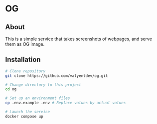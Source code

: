 # OG

## About

This is a simple service that takes screenshots of webpages, and serve them as OG image.

## Installation

```bash
# Clone repository
git clone https://github.com/valyentdev/og.git

# Change directory to this project
cd og

# Set up an environment files
cp .env.example .env # Replace values by actual values

# Launch the service
docker compose up
```
